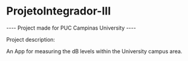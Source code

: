# ProjetoIntegrador-III

---- Project made for PUC Campinas University ----

Project description:

An App for measuring the dB levels within the University campus area.

